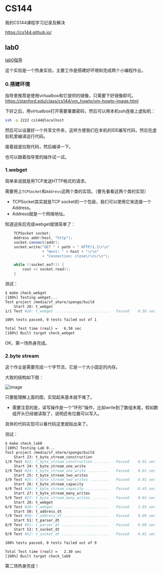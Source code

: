 # CS144
我的CS144课程学习记录及解决

https://cs144.github.io/

## lab0
[lab0指导](chrome-extension://cdonnmffkdaoajfknoeeecmchibpmkmg/assets/pdf/web/viewer.html?file=https%3A%2F%2Fcs144.github.io%2Fassignments%2Flab0.pdf)

这个实验是一个热身实验，主要工作是搭建好环境和完成两个小编程作业。

### 0.搭建环境
指导里推荐是使用virtualbox和它提供的镜像，只需要下好镜像即可。
https://stanford.edu/class/cs144/vm_howto/vm-howto-image.html

下好之后，用virtualbox打开需要重置密码，然后可以用本机ssh连接上虚拟机：
```sh
ssh -p 2222 cs144@localhost
```
然后可以设置好一个共享文件夹，这样方便我们在本机的IDE编写代码，然后在虚拟机里编译运行代码。

接着就是拉取代码，然后编译一下。

也可以跟着指导里的操作试一试。
### 1.webget
简单来说就是用TCP发送HTTP格式的请求。

需要用上`TCPSocket`和`Address`这两个类的实现。（要先看看这两个类的实现）
- TCPSocket其实就是TCP socket的一个包装，我们可以使用它来连接一个Address。
- Address就是一个网络地址。

知道这些后完成webget就很简单了：
```cpp
    TCPSocket socket;
    Address addr(host, "http");
    socket.connect(addr);
    socket.write("GET " + path + " HTTP/1.1\r\n"
                 + "Host: " + host + "\r\n"
                 + "Connection: close\r\n\r\n");

    while (!socket.eof()) {
        cout << socket.read();
    }
```

测试：
```sh
$ make check_webget
[100%] Testing webget...
Test project /media/sf_share/sponge/build
    Start 28: t_webget
1/1 Test #28: t_webget .........................   Passed    6.56 sec

100% tests passed, 0 tests failed out of 1

Total Test time (real) =   6.58 sec
[100%] Built target check_webget
```

OK，第一场热身完成。

### 2.byte stream
这个作业是需要完成一个字节流，它是一个大小固定的内存。

大致的结构如下图：

![image](https://user-images.githubusercontent.com/26483688/131866797-ddcbf503-175e-416a-bf6f-62a0bb0b8250.png)


只要能理解上面的图，实现起来基本就不难了。

- 需要注意的是，读写操作是一个“环形”操作，比如write到了数组末尾，假如数组开头已经被读取了，说明还有位置可以写入。

具体的代码实现可以看代码这里就贴出来了。

测试：
```sh
$ make check_lab0
[100%] Testing Lab 0...
Test project /media/sf_share/sponge/build
    Start 23: t_byte_stream_construction
1/9 Test #23: t_byte_stream_construction .......   Passed    0.01 sec
    Start 24: t_byte_stream_one_write
2/9 Test #24: t_byte_stream_one_write ..........   Passed    0.01 sec
    Start 25: t_byte_stream_two_writes
3/9 Test #25: t_byte_stream_two_writes .........   Passed    0.01 sec
    Start 26: t_byte_stream_capacity
4/9 Test #26: t_byte_stream_capacity ...........   Passed    0.45 sec
    Start 27: t_byte_stream_many_writes
5/9 Test #27: t_byte_stream_many_writes ........   Passed    0.01 sec
    Start 28: t_webget
6/9 Test #28: t_webget .........................   Passed    1.65 sec
    Start 50: t_address_dt
7/9 Test #50: t_address_dt .....................   Passed    0.09 sec
    Start 51: t_parser_dt
8/9 Test #51: t_parser_dt ......................   Passed    0.00 sec
    Start 52: t_socket_dt
9/9 Test #52: t_socket_dt ......................   Passed    0.01 sec

100% tests passed, 0 tests failed out of 9

Total Test time (real) =   2.30 sec
[100%] Built target check_lab0
```

第二场热身完成！
